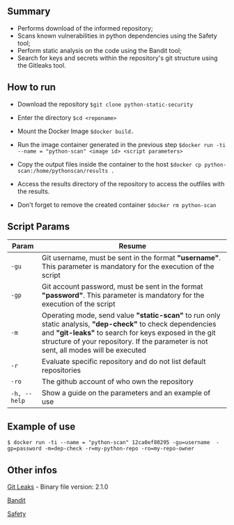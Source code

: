 
## Summary

- Performs download of the informed repository;
- Scans known vulnerabilities in python dependencies using the Safety tool;
- Perform static analysis on the code using the Bandit tool;
- Search for keys and secrets within the repository's git structure using the Gitleaks tool.


## How to run

- Download the repository
``
$git clone python-static-security
``

- Enter the directory
``
$cd <reponame>
``

- Mount the Docker Image
``
$docker build.
``

- Run the image container generated in the previous step
``
$docker run -ti --name = "python-scan" <image id> <script parameters>
``

- Copy the output files inside the container to the host
``
$docker cp python-scan:/home/pythonscan/results .
``

- Access the results directory of the repository to access the outfiles with the results.
- Don't forget to remove the created container
``
$docker rm python-scan
``


## Script Params

| Param | Resume |
| ------------- | ------------- |
| `-gu` | Git username, must be sent in the format  **"username"**. This parameter is mandatory for the execution of the script |
| `-gp` | Git account password, must be sent in the format  **"password"**. This parameter is mandatory for the execution of the script |
| `-m` | Operating mode, send value **"static-scan"** to run only static analysis, **"dep-check"** to check dependencies and **"git-leaks"** to search for keys exposed in the git structure of your repository. If the parameter is not sent, all modes will be executed |
| `-r` | Evaluate specific repository and do not list default repositories |
| `-ro` | The  github account of who own the repository |
| `-h, --help` | Show a guide on the parameters and an example of use |

## Example of use
``
$ docker run -ti --name = "python-scan" 12ca0ef80295 -gu=username  -gp=password -m=dep-check -r=my-python-repo -ro=my-repo-owner
``

## Other infos
[Git Leaks](https://github.com/zricethezav/gitleaks) - Binary file version: 2.1.0

[Bandit](https://github.com/PyCQA/bandit)

[Safety](https://github.com/pyupio/safety)


